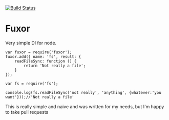 [![Build Status](https://travis-ci.org/Kevnz/fuxor.png?branch=master)](https://travis-ci.org/Kevnz/fuxor)
# Fuxor

Very simple DI for node.

```
var fuxor = require('fuxor');
fuxor.add({ name: 'fs', result: {
	readFileSync: function () {
		return 'Not really a file';
	}
});

var fs = require('fs');

console.log(fs.readFileSync('not really', 'anything', {whatever:'you want'}));//'Not really a file'

```

This is really simple and naive and was written for my needs, but I'm happy to take pull requests